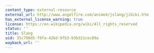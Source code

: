 ```yaml
---
content_type: external-resource
external_url: http://www.angelfire.com/anime4/jslang/jibiki.htm
has_external_license_warning: true
license: https://en.wikipedia.org/wiki/All_rights_reserved
status: ''
title: Slang
uid: 35c798d5-f0fa-42bd-9fb3-b3b321cec89a
wayback_url: ''
---
```

